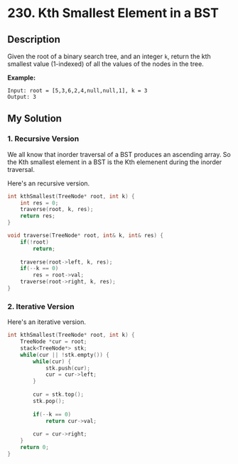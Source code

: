 # 230. Kth Smallest Element in a BST

## Description
Given the root of a binary search tree, and an integer `k`, return the kth smallest value (1-indexed) of all the values of the nodes in the tree.

**Example:**
```
Input: root = [5,3,6,2,4,null,null,1], k = 3
Output: 3
```
## My Solution
### 1. Recursive Version
We all know that inorder traversal of a BST produces an ascending array. So the Kth smallest element in a BST is the Kth elemenent during the inorder traversal.

Here's an recursive version.
```C++
int kthSmallest(TreeNode* root, int k) {
    int res = 0;
    traverse(root, k, res);
    return res;
}

void traverse(TreeNode* root, int& k, int& res) {
    if(!root)
        return;
    
    traverse(root->left, k, res);
    if(--k == 0)
        res = root->val;
    traverse(root->right, k, res);
}
```
### 2. Iterative Version
Here's an iterative version.
```C++
int kthSmallest(TreeNode* root, int k) {
    TreeNode *cur = root;
    stack<TreeNode*> stk;
    while(cur || !stk.empty()) {
        while(cur) {
            stk.push(cur);
            cur = cur->left;
        }
        
        cur = stk.top();
        stk.pop();
        
        if(--k == 0)
            return cur->val;
        
        cur = cur->right;
    }
    return 0;
}
```
